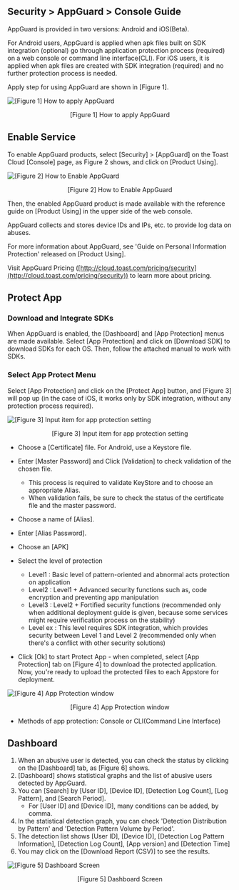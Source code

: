 ## Security > AppGuard > Console Guide

AppGuard is provided in two versions: Android and iOS(Beta).

For Android users, AppGuard is applied when apk files built on SDK integration (optional) go through application protection process (required) on a web console or command line interface(CLI).
For iOS users, it is applied when apk files are created with SDK integration (required) and no further protection process is needed.

Apply step for using AppGuard are shown in [Figure 1].

![[Figure 1] How to apply AppGuard](http://static.toastoven.net/prod_appguard/figure1.png)
<center>[Figure 1] How to apply AppGuard</center>

## Enable Service

To enable AppGuard products, select [Security] > [AppGuard] on the Toast Cloud [Console] page, as Figure 2 shows, and click on [Product Using].

![[Figure 2] How to Enable AppGuard](http://static.toastoven.net/prod_appguard/figure2_new.png)
<center>[Figure 2] How to Enable AppGuard</center>

Then, the enabled AppGuard product is made available with the reference guide on [Product Using] in the upper side of the web console.

AppGuard collects and stores device IDs and IPs, etc. to provide log data on abuses.

For more information about AppGuard, see 'Guide on Personal Information Protection' released on [Product Using].

Visit AppGuard Pricing ([http://cloud.toast.com/pricing/security](http://cloud.toast.com/pricing/security)) to learn more about pricing.

## Protect App

### Download and Integrate SDKs

When AppGuard is enabled, the [Dashboard] and [App Protection] menus are made available. Select [App Protection] and click on [Download SDK] to download SDKs for each OS. Then, follow the attached manual to work with SDKs.

### Select App Protect Menu

Select [App Protection] and click on the [Protect App] button, and [Figure 3] will pop up (in the case of iOS, it works only by SDK integration, without any protection process required).

![[Figure 3] Input item for app protection setting](http://static.toastoven.net/prod_appguard/figure4.png)
<center>[Figure 3] Input item for app protection setting</center>

* Choose a [Certificate] file. For Android, use a Keystore file.
* Enter [Master Password] and Click [Validation] to check validation of the chosen file.
	* This process is required to validate KeyStore and to choose an appropriate Alias.
	* When validation fails, be sure to check the status of the certificate file and the master password.
* Choose a name of [Alias].
* Enter [Alias Password].
* Choose an [APK]
* Select the level of protection
	- Level1 : Basic level of pattern-oriented and abnormal acts protection on application
	- Level2 : Level1 + Advanced security functions such as, code encryption and preventing app manipulation
	- Level3 : Level2 + Fortified security functions (recommended only when additional deployment guide is given, because some services might require verification process on the stability)
	- Level ex : This level requires SDK integration, which provides security between Level 1 and Level 2 (recommended only when there's a conflict with other security solutions)

* Click [Ok] to start Protect App
	\- when completed, select [App Protection] tab on [Figure 4] to download the protected application. Now, you're ready to upload the protected files to each Appstore for deployment.

![[Figure 4] App Protection window](http://static.toastoven.net/prod_appguard/figure5_new.png)
<center>[Figure 4] App Protection window</center>

*	Methods of app protection: Console or CLI(Command Line Interface)

## Dashboard

1. When an abusive user is detected, you can check the status by clicking on the [Dashboard] tab, as [Figure 6] shows.
2. [Dashboard] shows statistical graphs and the list of abusive users detected by AppGuard.
3. You can [Search] by [User ID], [Device ID], [Detection Log Count], [Log Pattern], and [Search Period].
	* For [User ID] and [Device ID], many conditions can be added, by comma.
4. In the statistical detection graph, you can check 'Detection Distribution by Pattern' and 'Detection Pattern Volume by Period'.
5. The detection list shows [User ID], [Device ID], [Detection Log Pattern Information], [Detection Log Count], [App version] and [Detection Time]
6. You may click on the [Download Report (CSV)] to see the results.

![[Figure 5] Dashboard Screen](http://static.toastoven.net/prod_appguard/figure6_new.png)
<center>[Figure 5] Dashboard Screen</center>
